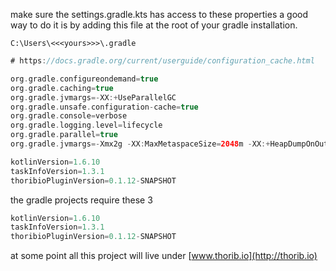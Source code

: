 make sure the settings.gradle.kts has access to these properties a good way to do it is by adding this file at the
root of your gradle installation.


```text
C:\Users\<<<yours>>>\.gradle
```

```groovy
# https://docs.gradle.org/current/userguide/configuration_cache.html

org.gradle.configureondemand=true
org.gradle.caching=true
org.gradle.jvmargs=-XX:+UseParallelGC
org.gradle.unsafe.configuration-cache=true
org.gradle.console=verbose
org.gradle.logging.level=lifecycle
org.gradle.parallel=true
org.gradle.jvmargs=-Xmx2g -XX:MaxMetaspaceSize=2048m -XX:+HeapDumpOnOutOfMemoryError -Dfile.encoding=UTF-8

kotlinVersion=1.6.10
taskInfoVersion=1.3.1
thoribioPluginVersion=0.1.12-SNAPSHOT

```

the gradle projects require these 3  

```groovy
kotlinVersion=1.6.10
taskInfoVersion=1.3.1
thoribioPluginVersion=0.1.12-SNAPSHOT
```


at some point all this project will live under [www.thorib.io](http://thorib.io)
